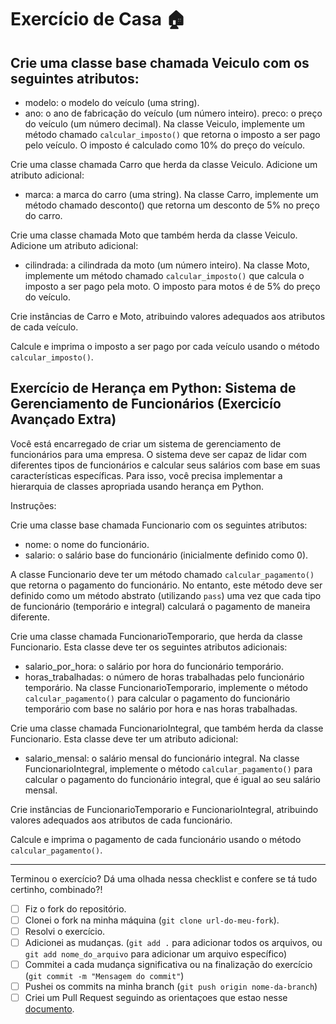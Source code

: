 # Exercício de Casa 🏠 


## Crie uma classe base chamada Veiculo com os seguintes atributos:

- modelo: o modelo do veículo (uma string).
- ano: o ano de fabricação do veículo (um número inteiro).
preco: o preço do veículo (um número decimal).
Na classe Veiculo, implemente um método chamado `calcular_imposto()` que retorna o imposto a ser pago pelo veículo. O imposto é calculado como 10% do preço do veículo.

Crie uma classe chamada Carro que herda da classe Veiculo. Adicione um atributo adicional:

- marca: a marca do carro (uma string).
Na classe Carro, implemente um método chamado desconto() que retorna um desconto de 5% no preço do carro.

Crie uma classe chamada Moto que também herda da classe Veiculo. Adicione um atributo adicional:

- cilindrada: a cilindrada da moto (um número inteiro).
Na classe Moto, implemente um método chamado `calcular_imposto()` que calcula o imposto a ser pago pela moto. O imposto para motos é de 5% do preço do veículo.

Crie instâncias de Carro e Moto, atribuindo valores adequados aos atributos de cada veículo.

Calcule e imprima o imposto a ser pago por cada veículo usando o método `calcular_imposto()`.



## Exercício de Herança em Python: Sistema de Gerenciamento de Funcionários (Exercicío Avançado Extra)

Você está encarregado de criar um sistema de gerenciamento de funcionários para uma empresa. O sistema deve ser capaz de lidar com diferentes tipos de funcionários e calcular seus salários com base em suas características específicas. Para isso, você precisa implementar a hierarquia de classes apropriada usando herança em Python.

Instruções:

Crie uma classe base chamada Funcionario com os seguintes atributos:

 - nome: o nome do funcionário.
 - salario: o salário base do funcionário (inicialmente definido como 0).

A classe Funcionario deve ter um método chamado `calcular_pagamento()` que retorna o pagamento do funcionário. No entanto, este método deve ser definido como um método abstrato (utilizando `pass`) uma vez que cada tipo de funcionário (temporário e integral) calculará o pagamento de maneira diferente.

Crie uma classe chamada FuncionarioTemporario, que herda da classe Funcionario. Esta classe deve ter os seguintes atributos adicionais:

- salario_por_hora: o salário por hora do funcionário temporário.
- horas_trabalhadas: o número de horas trabalhadas pelo funcionário temporário.
Na classe FuncionarioTemporario, implemente o método `calcular_pagamento()` para calcular o pagamento do funcionário temporário com base no salário por hora e nas horas trabalhadas.

Crie uma classe chamada FuncionarioIntegral, que também herda da classe Funcionario. Esta classe deve ter um atributo adicional:

- salario_mensal: o salário mensal do funcionário integral.
Na classe FuncionarioIntegral, implemente o método `calcular_pagamento()` para calcular o pagamento do funcionário integral, que é igual ao seu salário mensal.

Crie instâncias de FuncionarioTemporario e FuncionarioIntegral, atribuindo valores adequados aos atributos de cada funcionário.

Calcule e imprima o pagamento de cada funcionário usando o método `calcular_pagamento()`.

---

Terminou o exercício? Dá uma olhada nessa checklist e confere se tá tudo certinho, combinado?!

- [ ] Fiz o fork do repositório.
- [ ] Clonei o fork na minha máquina (`git clone url-do-meu-fork`).
- [ ] Resolvi o exercício.
- [ ] Adicionei as mudanças. (`git add .` para adicionar todos os arquivos, ou `git add nome_do_arquivo` para adicionar um arquivo específico)
- [ ] Commitei a cada mudança significativa ou na finalização do exercício (`git commit -m "Mensagem do commit"`)
- [ ] Pushei os commits na minha branch (`git push origin nome-da-branch`)
- [ ] Criei um Pull Request seguindo as orientaçoes que estao nesse [documento](https://github.com/mflilian/repo-example/blob/main/exercicios/para-casa/instrucoes-pull-request.md).
